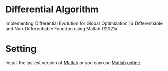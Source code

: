 # Differential Algorithm

Implementing Differential Evolution for Global Optimization 16 Differentiable and Non-Differentiable Function using Matlab R2021a.

# Setting

Install the lastest version of [Matlab](https://www.mathworks.com/products/matlab.html) or you can use [Matlab online](https://www.mathworks.com/products/matlab-online.html).
